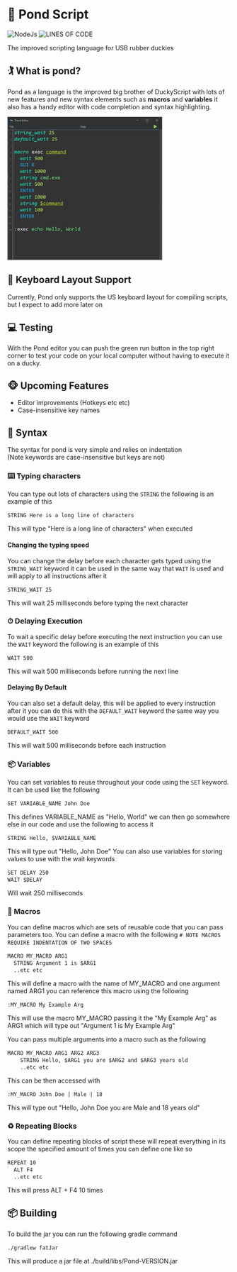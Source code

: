 # 🦆 Pond Script

![NodeJs](https://img.shields.io/badge/Powered%20By-Kotlin-535bf4?style=for-the-badge)
![LINES OF CODE](https://img.shields.io/tokei/lines/github/jacobtread/Pond?style=for-the-badge)

The improved scripting language for USB rubber duckies

## 🏌️ What is pond?

Pond as a language is the improved big brother of DuckyScript with lots of new features and new syntax elements such
as **macros** and **variables** it also has a handy editor with code completion and syntax highlighting.

![LINES OF CODE](img/screenshot.png)

## 📌 Keyboard Layout Support
Currently, Pond only supports the US keyboard layout for compiling scripts, but I expect to add more
later on

## 💻 Testing
With the Pond editor you can push the green run button in the top right corner to test
your code on your local computer without having to execute it on a ducky.

## 🐵 Upcoming Features
- Editor improvements (Hotkeys etc etc)
- Case-insensitive key names

## 🚀 Syntax

The syntax for pond is very simple and relies on indentation  
(Note keywords are case-insensitive but keys are not)

### ⌨️ Typing characters

You can type out lots of characters using the `STRING` the following is an example of this

```pond
STRING Here is a long line of characters
```

This will type "Here is a long line of characters" when executed

#### Changing the typing speed

You can change the delay before each character gets typed using the `STRING_WAIT` keyword it can be used in the same way
that `WAIT` is used and will apply to all instructions after it

```pond
STRING_WAIT 25
```

This will wait 25 milliseconds before typing the next character

### ⏱ Delaying Execution

To wait a specific delay before executing the next instruction you can use the `WAIT` keyword the following is an
example of this

```pond
WAIT 500
```

This will wait 500 milliseconds before running the next line

#### Delaying By Default

You can also set a default delay, this will be applied to every instruction after it you can do this with
the `DEFAULT_WAIT` keyword the same way you would use the `WAIT` keyword

```pond
DEFAULT_WAIT 500
```

This will wait 500 milliseconds before each instruction

### 📦 Variables
You can set variables to reuse throughout your code using the `SET` keyword. It can
be used like the following
```pond
SET VARIABLE_NAME John Doe
```
This defines VARIABLE_NAME as "Hello, World"
we can then go somewhere else in our code and use
the following to access it
```pond
STRING Hello, $VARIABLE_NAME
```
This will type out "Hello, John Doe"
You can also use variables for storing values to use with the wait keywords
```pond
SET DELAY 250
WAIT $DELAY
```
Will wait 250 milliseconds

### 🧰 Macros
You can define macros which are sets of reusable code that you can pass parameters too.
You can define a macro with the following
`# NOTE MACROS REQUIRE INDENTATION OF TWO SPACES`
```pond
MACRO MY_MACRO ARG1
  STRING Argument 1 is $ARG1
  ..etc etc
```
This will define a macro with the name of MY_MACRO and one argument named ARG1
you can reference this macro using the following
```pond
:MY_MACRO My Example Arg
```
This will use the macro MY_MACRO passing it the "My Example Arg" as ARG1 which
will type out "Argument 1 is My Example Arg"

You can pass multiple arguments into a macro such as the following
```pond
MACRO MY_MACRO ARG1 ARG2 ARG3
    STRING Hello, $ARG1 you are $ARG2 and $ARG3 years old
    ..etc etc
```

This can be then accessed with 
```pond
:MY_MACRO John Doe | Male | 18
```
This will type out "Hello, John Doe you are Male and 18 years old"

### ♻️ Repeating Blocks
You can define repeating blocks of script these will repeat everything in its scope
the specified amount of times you can define one like so
```pond
REPEAT 10
  ALT F4
  ..etc etc
```
This will press ALT + F4 10 times

## 📦 Building
To build the jar you can run the following gradle command 
```shell
./gradlew fatJar
```
This will produce a jar file at ./build/libs/Pond-VERSION.jar
